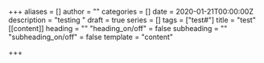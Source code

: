 +++
aliases = []
author = ""
categories = []
date = 2020-01-21T00:00:00Z
description = "testing "
draft = true
series = []
tags = ["test#"]
title = "test"
[[content]]
heading = ""
"heading_on/off" = false
subheading = ""
"subheading_on/off" = false
template = "content"

+++
